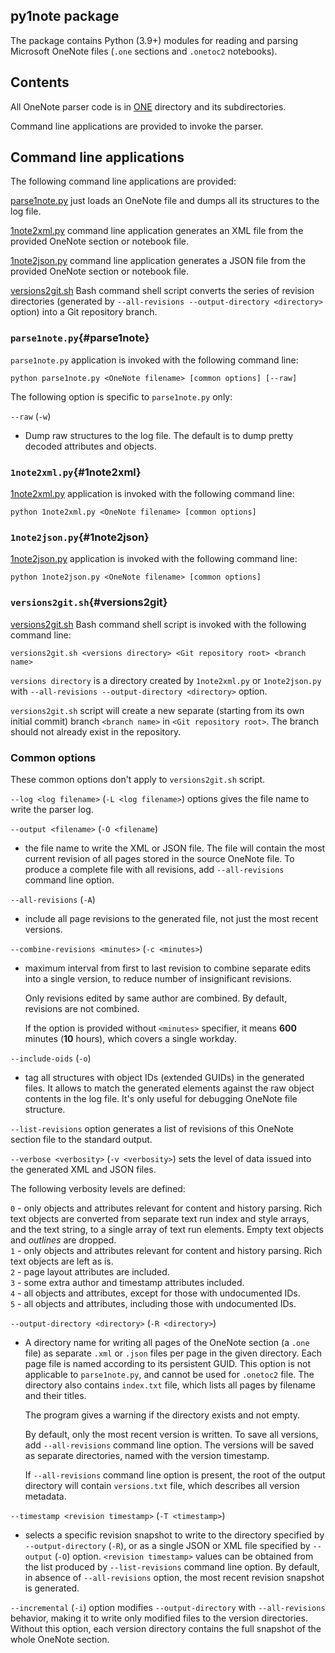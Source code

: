 py1note package
---------------

The package contains Python (3.9+) modules for reading and parsing Microsoft OneNote files (`.one` sections and `.onetoc2` notebooks).

## Contents

All OneNote parser code is in [ONE](ONE/README.md) directory and its subdirectories.

Command line applications are provided to invoke the parser.

## Command line applications

The following command line applications are provided:

[parse1note.py](#parse1note) just loads an OneNote file and dumps all its structures to the log file.

[1note2xml.py](#1note2xml) command line application generates an XML file from the provided OneNote section or notebook file.

[1note2json.py](#1note2json) command line application generates a JSON file from the provided OneNote section or notebook file.

[versions2git.sh](#versions2git) Bash command shell script converts the series of revision directories
(generated by `--all-revisions --output-directory <directory>` option) into a Git repository branch.

### `parse1note.py`{#parse1note}

`parse1note.py` application is invoked with the following command line:

```
python parse1note.py <OneNote filename> [common options] [--raw]
```

The following option is specific to `parse1note.py` only:

`--raw` (`-w`)
- Dump raw structures to the log file. The default is to dump pretty decoded attributes and objects.

### `1note2xml.py`{#1note2xml}

[1note2xml.py](1note2xml.py) application is invoked with the following command line:

```
python 1note2xml.py <OneNote filename> [common options]
```

### `1note2json.py`{#1note2json}

[1note2json.py](1note2json.py) application is invoked with the following command line:

```
python 1note2json.py <OneNote filename> [common options]
```

### `versions2git.sh`{#versions2git}

[versions2git.sh](versions2git.sh) Bash command shell script is invoked with the following command line:

```
versions2git.sh <versions directory> <Git repository root> <branch name>
```

`versions directory` is a directory created by `1note2xml.py` or `1note2json.py` with
`--all-revisions --output-directory <directory>` option.

`versions2git.sh` script will create a new separate (starting from its own initial commit) branch `<branch name>` in
`<Git repository root>`. The branch should not already exist in the repository.

### Common options

These common options don't apply to `versions2git.sh` script.

`--log <log filename>` (`-L <log filename>`) options gives the file name to write the parser log.

`--output <filename>` (`-O <filename`)
- the file name to write the XML or JSON file.
The file will contain the most current revision of all pages stored in the source OneNote file.
To produce a complete file with all revisions, add `--all-revisions` command line option.

`--all-revisions` (`-A`)
- include all page revisions to the generated file, not just the most recent versions.

`--combine-revisions <minutes>` (`-c <minutes>`)
- maximum interval from first to last revision to combine separate edits into a single version,
to reduce number of insignificant revisions.

	Only revisions edited by same author are combined. By default, revisions are not combined.

	If the option is provided without `<minutes>` specifier,
it means __600__ minutes (__10__ hours), which covers a single workday.

`--include-oids` (`-o`)
- tag all structures with object IDs (extended GUIDs) in the generated files.
It allows to match the generated elements against the raw object contents in the log file.
It's only useful for debugging OneNote file structure.

`--list-revisions` option generates a list of revisions of this OneNote section file to the standard output.

`--verbose <verbosity>` (`-v <verbosity>`) sets the level of data issued into the generated XML and JSON files.

The following verbosity levels are defined:

`0` - only objects and attributes relevant for content and history parsing.
Rich text objects are converted from separate text run index and style arrays, and the text string,
to a single array of text run elements. Empty text objects and *outlines* are dropped.  
`1` - only objects and attributes relevant for content and history parsing.
Rich text objects are left as is.  
`2` - page layout attributes are included.  
`3` - some extra author and timestamp attributes included.  
`4` - all objects and attributes, except for those with undocumented IDs.  
`5` - all objects and attributes, including those with undocumented IDs.

`--output-directory <directory>` (`-R <directory>`)
- A directory name for writing all pages of the OneNote section (a `.one` file)
as separate `.xml` or `.json` files per page in the given directory.
Each page file is named according to its persistent GUID.
This option is not applicable to `parse1note.py`, and cannot be used for `.onetoc2` file.
The directory also contains `index.txt` file, which lists all pages by filename and their titles.

	The program gives a warning if the directory exists and not empty.

	By default, only the most recent version is written.
To save all versions, add `--all-revisions` command line option.
The versions will be saved as separate directories, named with the version timestamp.

	If `--all-revisions` command line option is present, the root of the output directory will contain
`versions.txt` file, which describes all version metadata.

`--timestamp <revision timestamp>` (`-T <timestamp>`)
- selects a specific revision snapshot to write to the directory specified by `--output-directory` (`-R`),
or as a single JSON or XML file specified by `--output` (`-O`) option.
`<revision timestamp>` values can be obtained from the list produced by `--list-revisions` command line option.
By default, in absence of `--all-revisions` option, the most recent revision snapshot is generated.

`--incremental` (`-i`) option modifies `--output-directory` with `--all-revisions` behavior,
making it to write only modified files to the version directories.
Without this option, each version directory contains the full snapshot of the whole OneNote section.
